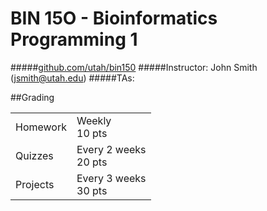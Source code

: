 # BIN 15O - Bioinformatics Programming 1
#####[github.com/utah/bin150](http://github.com/utah/bin150)
#####Instructor: John Smith ([jsmith@utah.edu](mailto:jsmith@utah.edu))
#####TAs:


##Grading

|      			  			|							|
|---------------------------|---------------------------|
| Homework                  | Weekly<br>10 pts          |
| Quizzes                   | Every 2 weeks<br>20 pts   |
| Projects                  | Every 3 weeks<br>30 pts   |


